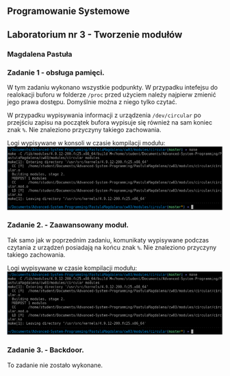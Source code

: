 ## Programowanie Systemowe
## Laboratorium nr 3 - Tworzenie modułów
### Magdalena Pastuła

### Zadanie 1 - obsługa pamięci.

W tym zadaniu wykonano wszystkie podpunkty. W przypadku intefejsu do realokacji buforu w folderze `/proc` przed użyciem należy najpierw zmienić jego prawa dostępu. Domyślnie można z niego tylko czytać.

W przypadku wypisywania informacji z urządzenia `/dev/circular` po przejściu zapisu na początek bufora wypisuje się również na sam koniec znak `%`. Nie znaleziono przyczyny takiego zachowania.

Logi wypisywane w konsoli w czasie kompilacji modułu:
![Logi wypisywane w konsoli podczas kompilacji modułu circular](./ps3_circular.png)

### Zadanie 2. - Zaawansowany moduł.

Tak samo jak w poprzednim zadaniu, komunikaty wypisywane podczas czytania z urządzeń posiadają na końcu znak `%`. Nie znaleziono przyczyny takiego zachowania.

Logi wypisywane w czasie kompilacji modułu:
![Logi wypisywane w konsoli podczas kompilacji modułu advanced](./ps3_circular.png)

### Zadanie 3. - Backdoor.

To zadanie nie zostało wykonane.